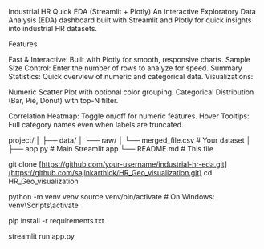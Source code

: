 Industrial HR Quick EDA (Streamlit + Plotly)
An interactive Exploratory Data Analysis (EDA) dashboard built with Streamlit and Plotly for quick insights into industrial HR datasets.

Features

Fast & Interactive: Built with Plotly for smooth, responsive charts.
Sample Size Control: Enter the number of rows to analyze for speed.
Summary Statistics: Quick overview of numeric and categorical data.
Visualizations:

Numeric Scatter Plot with optional color grouping.
Categorical Distribution (Bar, Pie, Donut) with top-N filter.


Correlation Heatmap: Toggle on/off for numeric features.
Hover Tooltips: Full category names even when labels are truncated.

project/
│
├── data/
│   └── raw/
│       └── merged_file.csv   # Your dataset
│
├── app.py                    # Main Streamlit app
└── README.md                 # This file

git clone [https://github.com/your-username/industrial-hr-eda.git](https://github.com/sajinkarthick/HR_Geo_visualization.git)
cd HR_Geo_visualization

python -m venv venv
source venv/bin/activate   # On Windows: venv\Scripts\activate

pip install -r requirements.txt

streamlit run app.py
